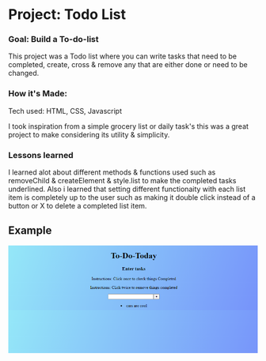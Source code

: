 # Project: Todo List

### Goal: Build a To-do-list

This project was a Todo list where you can write tasks that need to be completed, create, cross & remove any that are either done or need to be changed.

### How it's Made:
Tech used:  HTML, CSS, Javascript

I took inspiration from a simple grocery list or daily task's
this was a great project to make considering its utility & simplicity.


### Lessons learned
I learned alot about different methods & functions used such as removeChild & createElement & style.list to make the completed tasks underlined.
Also i learned that setting different functionaity with each list item is completely up to the user such as making it double click instead of a button or X to delete a completed list item.


## Example

![Image Alt Text](./img/to-do.PNG)
